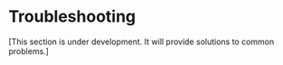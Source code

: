 # Troubleshooting

[This section is under development. It will provide solutions to common problems.]
